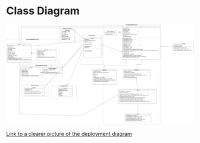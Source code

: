 # Class Diagram

![Class Diagram](../../.vuepress/public/images/Classdiagram.drawio.png)

[Link to a clearer picture of the deployment diagram](https://drive.google.com/file/d/1wVwmj25gbiZPVCvKbidXFkk6bwp3XoGn/view?usp=drive_link)
